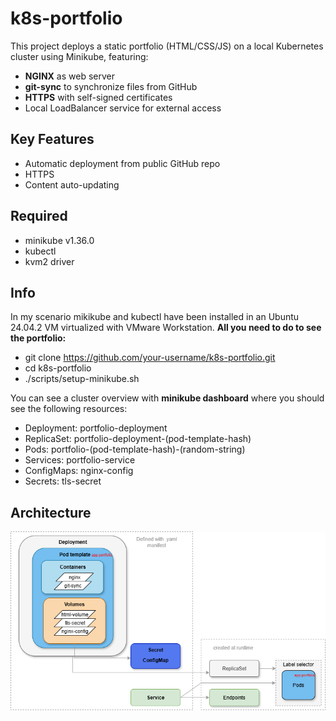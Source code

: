 # k8s-portfolio

This project deploys a static portfolio (HTML/CSS/JS) on a local Kubernetes cluster using Minikube, featuring:
- **NGINX** as web server
- **git-sync** to synchronize files from GitHub
- **HTTPS** with self-signed certificates
- Local LoadBalancer service for external access

## Key Features
- Automatic deployment from public GitHub repo
- HTTPS
- Content auto-updating

## Required
- minikube v1.36.0
- kubectl 
- kvm2 driver

## Info

In my scenario mikikube and kubectl have been installed in an Ubuntu 24.04.2 VM virtualized with VMware Workstation. **All you need to do to see the portfolio:**

- git clone https://github.com/your-username/k8s-portfolio.git
- cd k8s-portfolio
- ./scripts/setup-minikube.sh

You can see a cluster overview with **minikube dashboard** where you should see the following resources:

- Deployment: portfolio-deployment 
- ReplicaSet: portfolio-deployment-(pod-template-hash)
- Pods: portfolio-(pod-template-hash)-(random-string)
- Services: portfolio-service
- ConfigMaps: nginx-config
- Secrets: tls-secret 

## Architecture

![k8s-portfolio](/architecture/k8s-portfolio.png)